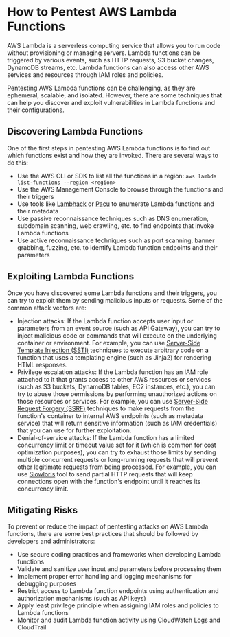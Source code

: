 # How to Pentest AWS Lambda Functions

AWS Lambda is a serverless computing service that allows you to run code without provisioning or managing servers. Lambda functions can be triggered by various events, such as HTTP requests, S3 bucket changes, DynamoDB streams, etc. Lambda functions can also access other AWS services and resources through IAM roles and policies.

Pentesting AWS Lambda functions can be challenging, as they are ephemeral, scalable, and isolated. However, there are some techniques that can help you discover and exploit vulnerabilities in Lambda functions and their configurations.

## Discovering Lambda Functions

One of the first steps in pentesting AWS Lambda functions is to find out which functions exist and how they are invoked. There are several ways to do this:

- Use the AWS CLI or SDK to list all the functions in a region: `aws lambda list-functions --region <region>`
- Use the AWS Management Console to browse through the functions and their triggers
- Use tools like [Lambhack](https://github.com/Coalfire-Research/Lambhack) or [Pacu](https://github.com/RhinoSecurityLabs/pacu) to enumerate Lambda functions and their metadata
- Use passive reconnaissance techniques such as DNS enumeration, subdomain scanning, web crawling, etc. to find endpoints that invoke Lambda functions
- Use active reconnaissance techniques such as port scanning, banner grabbing, fuzzing, etc. to identify Lambda function endpoints and their parameters

## Exploiting Lambda Functions

Once you have discovered some Lambda functions and their triggers, you can try to exploit them by sending malicious inputs or requests. Some of the common attack vectors are:

- Injection attacks: If the Lambda function accepts user input or parameters from an event source (such as API Gateway), you can try to inject malicious code or commands that will execute on the underlying container or environment. For example, you can use [Server-Side Template Injection (SSTI)](https://portswigger.net/research/server-side-template-injection) techniques to execute arbitrary code on a function that uses a templating engine (such as Jinja2) for rendering HTML responses.
- Privilege escalation attacks: If the Lambda function has an IAM role attached to it that grants access to other AWS resources or services (such as S3 buckets, DynamoDB tables, EC2 instances, etc.), you can try to abuse those permissions by performing unauthorized actions on those resources or services. For example, you can use [Server-Side Request Forgery (SSRF)](https://portswigger.net/web-security/ssrf) techniques to make requests from the function's container to internal AWS endpoints (such as metadata service) that will return sensitive information (such as IAM credentials) that you can use for further exploitation.
- Denial-of-service attacks: If the Lambda function has a limited concurrency limit or timeout value set for it (which is common for cost optimization purposes), you can try to exhaust those limits by sending multiple concurrent requests or long-running requests that will prevent other legitimate requests from being processed. For example, you can use [Slowloris](https://github.com/gkbrk/slowloris) tool to send partial HTTP requests that will keep connections open with the function's endpoint until it reaches its concurrency limit.

## Mitigating Risks

To prevent or reduce the impact of pentesting attacks on AWS Lambda functions, there are some best practices that should be followed by developers and administrators:

- Use secure coding practices and frameworks when developing Lambda functions
- Validate and sanitize user input and parameters before processing them
- Implement proper error handling and logging mechanisms for debugging purposes
- Restrict access to Lambda function endpoints using authentication and authorization mechanisms (such as API keys)
- Apply least privilege principle when assigning IAM roles and policies to Lambda functions
- Monitor and audit Lambda function activity using CloudWatch Logs and CloudTrail
